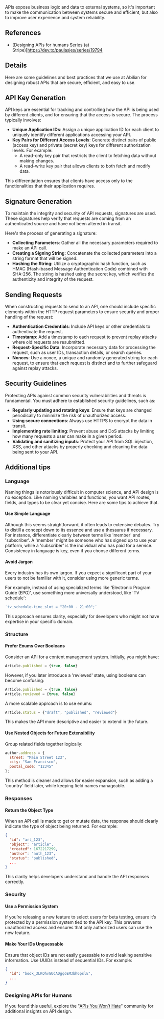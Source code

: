 APIs expose business logic and data to external systems, so it's important to make the communication between systems secure and efficient, but also to improve user experience and system reliability.

## References

- \[Designing APIs for humans Series (at Stripe)\]https://dev.to/paulasjes/series/19794

## Details

Here are some guidelines and best practices that we use at Abilian for designing robust APIs that are secure, efficient, and easy to use.

## API Key Generation

API keys are essential for tracking and controlling how the API is being used by different clients, and for ensuring that the access is secure. The process typically involves:

- **Unique Application IDs**: Assign a unique application ID for each client to uniquely identify different applications accessing your API.
- **Key Pairs for Different Access Levels**: Generate distinct pairs of public (access key) and private (secret key) keys for different authorization levels. For example:
  - A read-only key pair that restricts the client to fetching data without making changes.
  - A read-write key pair that allows clients to both fetch and modify data.

This differentiation ensures that clients have access only to the functionalities that their application requires.

## Signature Generation

To maintain the integrity and security of API requests, signatures are used. These signatures help verify that requests are coming from an authenticated source and have not been altered in transit.

Here's the process of generating a signature:

- **Collecting Parameters**: Gather all the necessary parameters required to make an API call.
- **Creating a Signing String**: Concatenate the collected parameters into a string format that will be signed.
- **Hashing the String**: Utilize a cryptographic hash function, such as HMAC (Hash-based Message Authentication Code) combined with SHA-256. The string is hashed using the secret key, which verifies the authenticity and integrity of the request.

## Sending Requests

When constructing requests to send to an API, one should include specific elements within the HTTP request parameters to ensure security and proper handling of the request:

- **Authentication Credentials**: Include API keys or other credentials to authenticate the request.
- **Timestamp**: Add a timestamp to each request to prevent replay attacks where old requests are resubmitted.
- **Request-Specific Data**: Incorporate necessary data for processing the request, such as user IDs, transaction details, or search queries.
- **Nonces**: Use a nonce, a unique and randomly generated string for each request, to ensure that each request is distinct and to further safeguard against replay attacks.

## Security Guidelines

Protecting APIs against common security vulnerabilities and threats is fundamental. You must adhere to established security guidelines, such as:

- **Regularly updating and rotating keys**: Ensure that keys are changed periodically to minimize the risk of unauthorized access.
- **Using secure connections**: Always use HTTPS to encrypt the data in transit.
- **Implementing rate limiting**: Prevent abuse and DoS attacks by limiting how many requests a user can make in a given period.
- **Validating and sanitizing inputs**: Protect your API from SQL injection, XSS, and other attacks by properly checking and cleaning the data being sent to your API.

## Additional tips

### Language

Naming things is notoriously difficult in computer science, and API design is no exception. Like naming variables and functions, you want API routes, fields, and types to be clear yet concise. Here are some tips to achieve that.

#### Use Simple Language

Although this seems straightforward, it often leads to extensive debates. Try to distill a concept down to its essence and use a thesaurus if necessary. For instance, differentiate clearly between terms like 'member' and 'subscriber'. A 'member' might be someone who has signed up to use your platform, while a 'subscriber' is the individual who has paid for a service. Consistency in language is key, even if you choose different terms.

#### Avoid Jargon

Every industry has its own jargon. If you expect a significant part of your users to not be familiar with it, consider using more generic terms.

For example, instead of using specialized terms like 'Electronic Program Guide (EPG)', use something more universally understood, like 'TV schedule':

```javascript
`tv_schedule.time_slot = "20:00 - 21:00";`
```

This approach ensures clarity, especially for developers who might not have expertise in your specific domain.

### Structure

#### Prefer Enums Over Booleans

Consider an API for a content management system. Initially, you might have:

```javascript
Article.published = {true, false}
```

However, if you later introduce a 'reviewed' state, using booleans can become confusing:

```javascript
Article.published = {true, false}
Article.reviewed = {true, false}
```

A more scalable approach is to use enums:

```javascript
Article.status = {"draft", "published", "reviewed"}
```

This makes the API more descriptive and easier to extend in the future.

#### Use Nested Objects for Future Extensibility

Group related fields together logically:

```javascript
author.address = {
  street: "Main Street 123",
  city: "San Francisco",
  postal_code: "12345"
};
```

This method is cleaner and allows for easier expansion, such as adding a 'country' field later, while keeping field names manageable.

### Responses

#### Return the Object Type

When an API call is made to get or mutate data, the response should clearly indicate the type of object being returned. For example:

```json
{
  "id": "art_123",
  "object": "article",
  "created": 1672217299,
  "author": "auth_123",
  "status": "published",
  ...
}
```

This clarity helps developers understand and handle the API responses correctly.

### Security

#### Use a Permission System

If you’re releasing a new feature to select users for beta testing, ensure it’s protected by a permission system tied to the API key. This prevents unauthorized access and ensures that only authorized users can use the new feature.

#### Make Your IDs Unguessable

Ensure that object IDs are not easily guessable to avoid leaking sensitive information. Use UUIDs instead of sequential IDs. For example:

```json
{
  "id": "book_3LKQhvGUcADgqoEM3bh6pslE",
  ...
}
```

### Designing APIs for Humans

If you found this useful, explore the "[APIs You Won’t Hate](https://apisyouwonthate.com/)" community for additional insights on API design.
